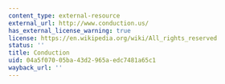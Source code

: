 ```yaml
---
content_type: external-resource
external_url: http://www.conduction.us/
has_external_license_warning: true
license: https://en.wikipedia.org/wiki/All_rights_reserved
status: ''
title: Conduction
uid: 04a5f070-05ba-43d2-965a-edc7481a65c1
wayback_url: ''
---
```

